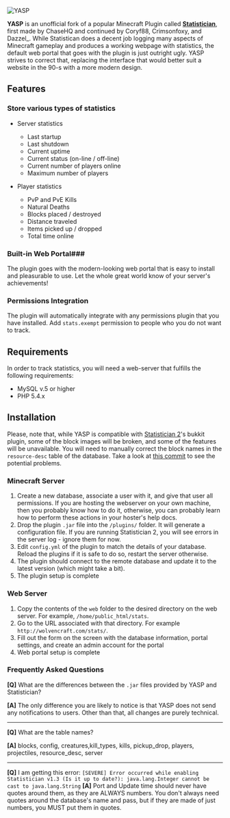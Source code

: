 ![YASP](http://stats.wolvencraft.com/src/img/plogo.png)

**YASP** is an unofficial fork of a popular Minecraft Plugin called **[Statistician](http://dev.bukkit.org/server-mods/statisticianv2/)**, first made by ChaseHQ and continued by Coryf88, Crimsonfoxy, and Dazzel_.
While Statistican does a decent job logging many aspects of Minecraft gameplay and produces a working webpage with statistics, the default web portal that goes with the plugin is just outright ugly.
YASP strives to correct that, replacing the interface that would better suit a website in the 90-s with a more modern design.


## Features ##

### Store various types of statistics ###

- Server statistics
    - Last startup
    - Last shutdown
    - Current uptime
    - Current status (on-line / off-line)
    - Current number of players online
    - Maximum number of players

- Player statistics
    - PvP and PvE Kills
    - Natural Deaths
    - Blocks placed / destroyed
    - Distance traveled
    - Items picked up / dropped
    - Total time online

### Built-in Web Portal###
The plugin goes with the modern-looking web portal that is easy to install and pleasurable to use. Let the whole great world know of your server's achievements!

### Permissions Integration ###
The plugin will automatically integrate with any permissions plugin that you have installed. Add `stats.exempt` permission to people who you do not want to track.


## Requirements ##

In order to track statistics, you will need a web-server that fulfills the following requirements:

- MySQL v.5 or higher
- PHP 5.4.x

## Installation ##
Please, note that, while YASP is compatible with [Statistician 2](http://dev.bukkit.org/server-mods/statisticianv2/)'s bukkit plugin, some of the block images will be broken, and some of the features will be unavailable. You will need to manually correct the block names in the `resource-desc` table of the database. Take a look at [this commit](https://github.com/bitWolfy/YetAnotherStatisticsPlugin/commit/ee27fbb6aade35b8dd6465908d77e32e50837052) to see the potential problems.

### Minecraft Server ###
1. Create a new database, associate a user with it, and give that user all permissions. If you are hosting the webserver on your own machine, then you probably know how to do it, otherwise, you can probably learn how to perform these actions in your hoster's help docs.
2. Drop the plugin `.jar` file into the `/plugins/` folder. It will generate a configuration file. If you are running Statistician 2, you will see errors in the server log - ignore them for now.
3. Edit `config.yml` of the plugin to match the details of your database. Reload the plugins if it is safe to do so, restart the server otherwise.
4. The plugin should connect to the remote database and update it to the latest version (which might take a bit).
5. The plugin setup is complete

### Web Server ###
1. Copy the contents of the `web` folder to the desired directory on the web server. For example, `/home/public_html/stats`.
2. Go to the URL associated with that directory. For example `http://wolvencraft.com/stats/`.
3. Fill out the form on the screen with the database information, portal settings, and create an admin account for the portal
4. Web portal setup is complete


### Frequently Asked Questions ###
**[Q]** What are the differences between the `.jar` files provided by YASP and Statistician?

**[A]** The only difference you are likely to notice is that YASP does not send any notifications to users. Other than that, all changes are purely technical.

-------------

**[Q]** What are the table names?

**[A]** blocks, config, creatures,kill_types, kills, pickup_drop, players, projectiles, resource_desc, server

-------------

**[Q]** I am getting this error: `[SEVERE] Error occurred while enabling Statistician v1.3 (Is it up to date?): java.lang.Integer cannot be cast to java.lang.String`
**[A]** Port and Update time should never have quotes around them, as they are ALWAYS numbers. You don't always need quotes around the database's name and pass, but if they are made of just numbers, you MUST put them in quotes.